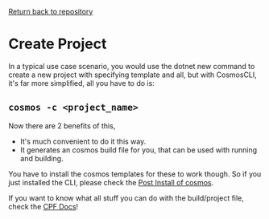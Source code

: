 [Return back to repository](../README.md)
# Create Project

In a typical use case scenario, you would use the dotnet new command to create a new project with specifying template and all, but with CosmosCLI, it's far more simplified, all you have to do is:
## `cosmos -c <project_name>`

Now there are 2 benefits of this,
- It's much convenient to do it this way.
- It generates an cosmos build file for you, that can be used with running and building.

You have to install the cosmos templates for these to work though. So if you just installed the CLI, please check the [Post Install of cosmos](../README.md#post-install).

If you want to know what all stuff you can do with the build/project file, check the [CPF Docs](CPF%20Docs.md)!
